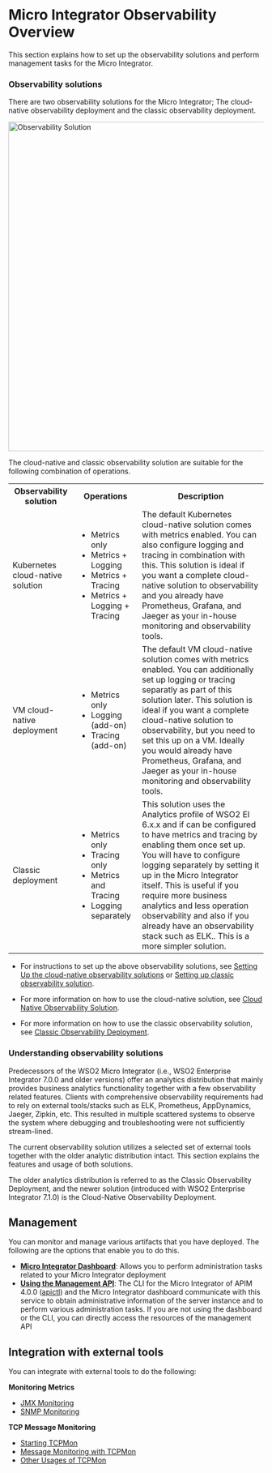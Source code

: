 # Micro Integrator Observability Overview

This section explains how to set up the observability solutions and perform management tasks for the Micro Integrator.

### Observability solutions

There are two observability solutions for the Micro Integrator; The cloud-native observability deployment and the classic observability deployment.

<img src="{{base_path}}/assets/img/integrate/observability/observability-mi.png" title="Observability Solution" width="650" alt="Observability Solution"/>

The cloud-native and classic observability solution are suitable for the following combination of operations.

<table>
    <tr>
        <th>Observability solution</th>
        <th>Operations</th>
        <th>Description</th>
    </tr>
    <tr>
        <td>Kubernetes cloud-native solution</td>
        <td>
            <ul>
                <li>Metrics only</li>
                <li>Metrics + Logging</li>
                <li>Metrics + Tracing</li>
                <li>Metrics + Logging + Tracing</li>
            </ul>
        </td>
        <td>The default Kubernetes cloud-native solution comes with metrics enabled. You can also configure logging and tracing in combination with this. This solution is ideal if you want a complete cloud-native solution to observability and you already have Prometheus, Grafana, and Jaeger as your in-house monitoring and observability tools.</td>
    </tr>
    <tr>
        <td>VM cloud-native deployment</td>
        <td>
            <ul>
                <li>Metrics only</li>
                <li>Logging (add-on)</li>
                <li>Tracing (add-on)</li>
            </ul>
        </td>
        <td>The default VM cloud-native solution comes with metrics enabled. You can additionally set up logging or tracing separatly as part of this solution later. This solution is ideal if you want a complete cloud-native solution to observability, but you need to set this up on a VM. Ideally you would already have Prometheus, Grafana, and Jaeger as your in-house monitoring and observability tools.</td>
    </tr>
    <tr>
        <td>Classic deployment</td>
        <td>
            <ul>
                <li>Metrics only</li>
                <li>Tracing only</li>
                <li>Metrics and Tracing</li>
                <li>Logging separately</li>
            </ul>
        </td>
        <td>This solution uses the Analytics profile of WSO2 EI 6.x.x and if can be configured to have metrics and tracing by enabling them once set up. You will have to configure logging separately by setting it up in the Micro Integrator itself. This is useful if you require more business analytics and less operation observability and also if you already have an observability stack such as ELK.. This is a more simpler solution.</td>
    </tr>
</table>

* For instructions to set up the above observability solutions, see [Setting Up the cloud-native observability solutions]({{base_path}}/install-and-setup/setup/mi-setup/observability/setting-up-minimum-basic-observability-deployment) or [Setting up classic observability solution]({{base_path}}/install-and-setup/setup/mi-setup/observability/setting-up-classic-observability-deployment).

* For more information on how to use the cloud-native solution, see [Cloud Native Observability Solution]({{base_path}}/observe/mi-observe/cloud-native-observability-dashboards).

* For more information on how to use the classic observability solution, see [Classic Observability Deployment]({{base_path}}/observe/mi-observe/using-the-analytics-dashboard).

### Understanding observability solutions

Predecessors of the WSO2 Micro Integrator (i.e., WSO2 Enterprise Integrator 7.0.0 and older versions) offer an analytics distribution that mainly provides business analytics functionality together with a few observability related features. Clients with comprehensive observability requirements had to rely on external tools/stacks such as ELK, Prometheus, AppDynamics, Jaeger, Zipkin, etc. This resulted in multiple scattered systems to observe the system where debugging and troubleshooting were not sufficiently stream-lined.

The current observability solution utilizes a selected set of external tools together with the older analytic distribution intact. This section explains the features and usage of both solutions. 

The older analytics distribution is referred to as the Classic Observability Deployment, and the newer solution (introduced with WSO2 Enterprise Integrator 7.1.0) is the Cloud-Native Observability Deployment.

## Management

You can monitor and manage various artifacts that you have deployed. The following are the options that enable you to do this.

- **[Micro Integrator Dashboard]({{base_path}}/observe/mi-observe/working-with-monitoring-dashboard)**: Allows you to perform administration tasks related to your Micro Integrator deployment
- **[Using the Management API]({{base_path}}/observe/mi-observe/working-with-management-api)**: The CLI for the Micro Integrator of APIM 4.0.0 ([apictl]({{base_path}}/install-and-setup/setup/api-controller/managing-integrations/managing-integrations-with-ctl)) and the Micro Integrator dashboard communicate with this service to obtain administrative information of the server instance and to perform various administration tasks. If you are not using the dashboard or the CLI, you can directly access the resources of the management API

## Integration with external tools

You can integrate with external tools to do the following:

**Monitoring Metrics**

- [JMX Monitoring]({{base_path}}/observe/mi-observe/jmx_monitoring)
- [SNMP Monitoring]({{base_path}}/observe/mi-observe/snmp_monitoring)

**TCP Message Monitoring**

- [Starting TCPMon]({{base_path}}/observe/mi-observe/tcp/starting_tcp_mon)
- [Message Monitoring with TCPMon]({{base_path}}/observe/mi-observe/tcp/message_monitoring_with_tcpmon)
- [Other Usages of TCPMon]({{base_path}}/observe/mi-observe/tcp/other_usages_of_tcpmon)
